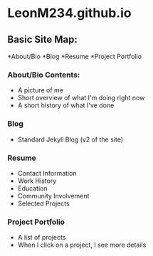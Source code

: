 LeonM234.github.io
==================


## Basic Site Map:

*About/Bio
*Blog
*Resume
*Project Portfolio

### About/Bio Contents:

* A picture of me
* Short overview of what I'm doing right now
* A short history of what I've done

### Blog

* Standard Jekyll Blog (v2 of the site)

### Resume 

* Contact Information
* Work History
* Education
* Community Involvement
* Selected Projects


### Project Portfolio

* A list of projects
* When I click on a project, I see more details
